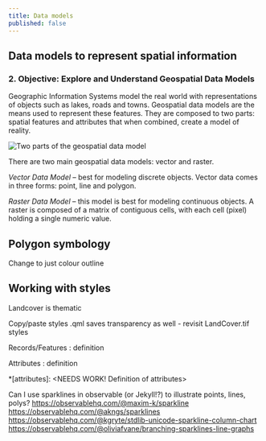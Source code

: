 ```yaml
---
title: Data models
published: false
---
```


## Data models to represent spatial information


### 2.	Objective: Explore and Understand Geospatial Data Models

Geographic Information Systems model the real world with representations of objects such as lakes, roads and towns. Geospatial data models are the means used to represent these features. They are composed to two parts: spatial features and attributes that when combined, create a model of reality.

![Two parts of the geospatial data model](figures/Twopartsofthegeospatialdatamodel.png "Two parts of the geospatial data model")

There are two main geospatial data models: vector and raster. 

*Vector Data Model* – best for modeling discrete objects. Vector data comes in three forms: point, line and polygon.

*Raster Data Model* – this model is best for modeling continuous objects. A raster is composed of a matrix of contiguous cells, with each cell (pixel) holding a single numeric value.


## Polygon symbology
Change to just colour outline


## Working with styles
Landcover is thematic

Copy/paste styles
.qml saves transparency as well - revisit LandCover.tif styles

Records/Features
: definition

Attributes
: definition

*[attributes]: <NEEDS WORK! Definition of attributes>



Can I use sparklines in observable (or Jekyll!?) to illustrate points, lines, polys?
https://observablehq.com/@maxim-k/sparkline
https://observablehq.com/@akngs/sparklines
https://observablehq.com/@kgryte/stdlib-unicode-sparkline-column-chart
https://observablehq.com/@oliviafvane/branching-sparklines-line-graphs
